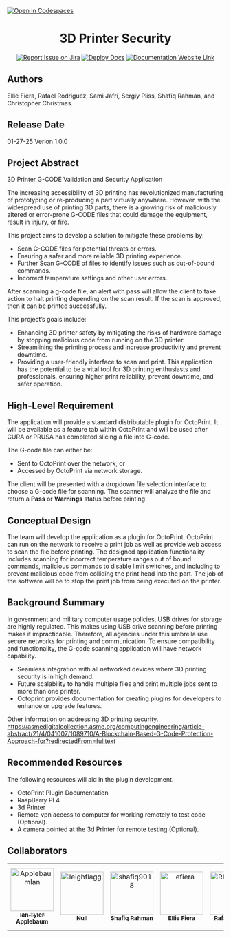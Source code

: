 [![Open in Codespaces](https://classroom.github.com/assets/launch-codespace-2972f46106e565e64193e422d61a12cf1da4916b45550586e14ef0a7c637dd04.svg)](https://classroom.github.com/open-in-codespaces?assignment_repo_id=17857619)
<div align="center">

# 3D Printer Security
[![Report Issue on Jira](https://img.shields.io/badge/Report%20Issues-Jira-0052CC?style=flat&logo=jira-software)](https://temple-cis-projects-in-cs.atlassian.net/jira/software/c/projects/DT/issues)
[![Deploy Docs](https://github.com/ApplebaumIan/tu-cis-4398-docs-template/actions/workflows/deploy.yml/badge.svg)](https://github.com/ApplebaumIan/tu-cis-4398-docs-template/actions/workflows/deploy.yml)
[![Documentation Website Link](https://img.shields.io/badge/-Documentation%20Website-brightgreen)](https://applebaumian.github.io/tu-cis-4398-docs-template/)

</div>

## Authors

Ellie Fiera, Rafael Rodriguez, Sami Jafri, Sergiy Pliss, Shafiq Rahman, and Christopher Christmas.

## Release Date

01-27-25
Verion 1.0.0

## Project Abstract

3D Printer G-CODE Validation and Security Application

The increasing accessibility of 3D printing has revolutionized manufacturing of prototyping or re-producing a part virtually anywhere.
However, with the widespread use of printing 3D parts, there is a growing risk of maliciously altered or error-prone G-CODE files
that could damage the equipment, result in injury, or fire.

This project aims to develop a solution to mitigate these problems by:
- Scan G-CODE files for potential threats or errors.
- Ensuring a safer and more reliable 3D printing experience.
- Further Scan G-CODE of files to identify issues such as out-of-bound commands.
- Incorrect temperature settings and other user errors.

After scanning a g-code file, an alert with pass will allow the client to take action to halt printing depending on the scan result.
If the scan is approved, then it can be printed successfully.

This project’s goals include:
- Enhancing 3D printer safety by mitigating the risks of hardware damage by stopping malicious code from running on the 3D printer.
- Streamlining the printing process and increase productivity and prevent downtime.
- Providing a user-friendly interface to scan and print.
  This application has the potential to be a vital tool for 3D printing enthusiasts and professionals, ensuring higher print reliability, prevent downtime, and safer operation.

## High-Level Requirement

The application will provide a standard distributable plugin for OctoPrint. It will be available as a feature tab within OctoPrint and will be used after CURA or PRUSA has completed slicing a file into G-code.

The G-code file can either be:
- Sent to OctoPrint over the network, or
- Accessed by OctoPrint via network storage.

The client will be presented with a dropdown file selection interface to choose a G-code file for scanning. The scanner will analyze the file and return a **Pass** or **Warnings** status before printing.

## Conceptual Design

The team will develop the application as a plugin for OctoPrint.
OctoPrint can run on the network to receive a print job as well as provide web access to scan the file before printing.
The designed application functionality includes scanning for incorrect temperature ranges out of bound commands,
malicious commands to disable limit switches, and including to prevent malicious code from colliding the print head into the part. The job of the software will be to stop the print job from being executed on the printer.

## Background Summary

In government and military computer usage policies, USB drives for storage are highly regulated.
This makes using USB drive scanning before printing makes it impracticable.
Therefore, all agencies under this umbrella use secure networks for printing and communication. To ensure compatibility and functionality, the G-code scanning application will have network capability.

- Seamless integration with all networked devices where 3D printing security is in high demand.
- Future scalability to handle multiple files and print multiple jobs sent to more than one printer.
- Octoprint provides documentation for creating plugins for developers to enhance or upgrade features. 

Other information on addressing 3D printing security.   
https://asmedigitalcollection.asme.org/computingengineering/article-abstract/21/4/041007/1089710/A-Blockchain-Based-G-Code-Protection-Approach-for?redirectedFrom=fulltext

## Recommended Resources

The following resources will aid in the plugin development. 
- OctoPrint Plugin Documentation
- RaspBerry PI 4
- 3d Printer 
- Remote vpn access to computer for working remotely to test code (Optional).
- A camera pointed at the 3d Printer for remote testing (Optional).

## Collaborators

[//]: # ( readme: collaborators -start )
<table>
<tr>
    <td align="center">
        <a href="https://github.com/ApplebaumIan">
            <img src="https://avatars.githubusercontent.com/u/9451941?v=4" width="100;" alt="ApplebaumIan"/>
            <br />
            <sub><b>Ian Tyler Applebaum</b></sub>
        </a>
    </td>
    <td align="center">
        <a href="https://github.com/leighflagg">
            <img src="https://avatars.githubusercontent.com/u/77810293?v=4" width="100;" alt="leighflagg"/>
            <br />
            <sub><b>Null</b></sub>
        </a>
    </td>
    <td align="center">
        <a href="https://github.com/shafiq9018">
            <img src="https://avatars.githubusercontent.com/shafiq9018" width="100;" alt="shafiq9018"/>
            <br />
            <sub><b>Shafiq Rahman</b></sub>
        </a>
    </td>
    <td align="center">
        <a href="https://github.com/efiera">
            <img src="https://avatars.githubusercontent.com/efiera" width="100;" alt="efiera"/>
            <br />
            <sub><b>Ellie Fiera</b></sub>
        </a>
    </td>
    <td align="center">
        <a href="https://github.com/RRodriguez26">
            <img src="https://avatars.githubusercontent.com/RRodriguez26" width="100;" alt="RRodriguez26"/>
            <br />
            <sub><b>Rafael Perez</b></sub>
        </a>
    </td>
    <td align="center">
        <a href="https://github.com/Stapletonchris">
            <img src="https://avatars.githubusercontent.com/Stapletonchris" width="100;" alt="Stapletonchris"/>
            <br />
            <sub><b>Christopher Luckie Christmas</b></sub>
        </a>
    </td>
    <td align="center">
        <a href="https://github.com/sh-jafri">
            <img src="https://avatars.githubusercontent.com/sh-jafri" width="100;" alt="sh-jafri"/>
            <br />
            <sub><b>Sami Jafri</b></sub>
        </a>
    </td>
    <td align="center">
        <a href="https://github.com/sergiyPliss">
            <img src="https://avatars.githubusercontent.com/sergiyPliss" width="100;" alt="sergiyPliss"/>
            <br />
            <sub><b>Sergiy Pliss</b></sub>
        </a>
    </td>
</tr>
</table>

[//]: # ( readme: collaborators -end )
